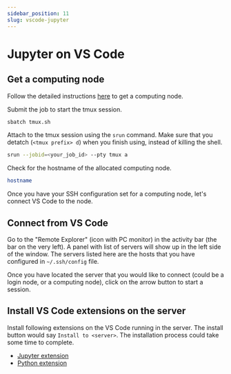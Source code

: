 ```yaml
---
sidebar_position: 11
slug: vscode-jupyter
---
```


# Jupyter on VS Code

## Get a computing node
Follow the detailed instructions [here](/docs/computation/hpc/intro/vscode#using-computing-nodes) to get a computing node.

Submit the job to start the tmux session.
```sh
sbatch tmux.sh
```

Attach to the tmux session using the `srun` command. Make sure that you detatch (`<tmux prefix> d`) when you finish using, instead of killing the shell.
```sh
srun --jobid=<your_job_id> --pty tmux a
```
Check for the hostname of the allocated computing node.
```sh
hostname
```

Once you have your SSH configuration set for a computing node, let's connect VS Code to the node.

## Connect from VS Code
Go to the "Remote Explorer" (icon with PC monitor) in the activity bar (the bar on the very left). A panel with list of servers will show up in the left side of the window. The servers listed here are the hosts that you have configured in `~/.ssh/config` file.

Once you have located the server that you would like to connect (could be a login node, or a computing node), click on the arrow button to start a session.

## Install VS Code extensions on the server
Install following extensions on the VS Code running in the server. The install button would say `Install to <server>`. The installation process could take some time to complete.
- [Jupyter extension](https://marketplace.visualstudio.com/items?itemName=ms-toolsai.jupyter)
- [Python extension](https://marketplace.visualstudio.com/items?itemName=ms-python.python)

